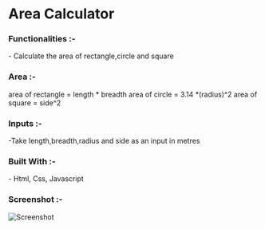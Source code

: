 <h1>Area Calculator</h1>




<h3>Functionalities :-</h3>
- Calculate the area of rectangle,circle and square



<h3>Area :-</h3>
area of rectangle = length * breadth
area of circle = 3.14 *(radius)^2
area of square = side^2



<h3>Inputs :-</h3>
-Take length,breadth,radius and side as an input in metres



<h3>Built With :-</h3>
- Html, Css, Javascript



<h3>Screenshot :-</h3>

![Screenshot](https://user-images.githubusercontent.com/88235823/166089414-b6b48ab9-85ce-4bf1-91d7-9580f2ec1244.PNG)